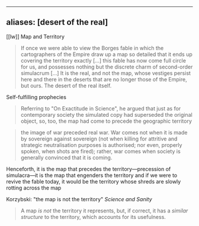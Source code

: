 
---
aliases: [desert of the real]
---
[[lw]] Map and Territory



>If once we were able to view the Borges fable in which the cartographers of the Empire draw up a map so detailed that it ends up covering the territory exactly \[...\] this fable has now come full circle for us, and possesses nothing but the discrete charm of second-order simulacrum \[...\] It is the real, and not the map, whose vestiges persist here and there in the deserts that are no longer those of the Empire, but ours. The desert of the real itself.

Self-fulfilling prophecies
>Referring to "On Exactitude in Science", he argued that just as for contemporary society the simulated copy had superseded the original object, so, too, the map had come to precede the geographic territory

>the image of war preceded real war. War comes not when it is made by sovereign against sovereign (not when killing for attritive and strategic neutralisation purposes is authorised; nor even, properly spoken, when shots are fired); rather, war comes when society is generally convinced that it is coming.

Henceforth, it is the map that precedes the territory—precession of simulacra—it is the map that engenders the territory and if we were to revive the fable today, it would be the territory whose shreds are slowly rotting across the map

Korzybski: "the map is not the territory" *Science and Sanity*
>A map _is not_ the territory it represents, but, if correct, it has a _similar structure_ to the territory, which accounts for its usefulness.

